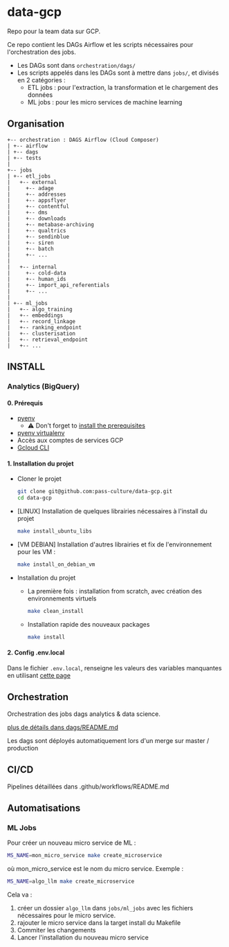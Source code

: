 # data-gcp

Repo pour la team data sur GCP.

Ce repo contient les DAGs Airflow et les scripts nécessaires pour l'orchestration des jobs.

- Les DAGs sont dans `orchestration/dags/`
- Les scripts appelés dans les DAGs sont à mettre dans `jobs/`, et divisés en 2 catégories :
  - ETL jobs : pour l'extraction, la transformation et le chargement des données
  - ML jobs : pour les micro services de machine learning

## Organisation

```
+-- orchestration : DAGS Airflow (Cloud Composer)
| +-- airflow
| +-- dags
| +-- tests
|
+-- jobs
| +-- etl_jobs
|   +-- external
|     +-- adage
|     +-- addresses
|     +-- appsflyer
|     +-- contentful
|     +-- dms
|     +-- downloads
|     +-- metabase-archiving
|     +-- qualtrics
|     +-- sendinblue
|     +-- siren
|     +-- batch
|     +-- ...
|
|   +-- internal
|     +-- cold-data
|     +-- human_ids
|     +-- import_api_referentials
|     +-- ...
|
| +-- ml_jobs
|   +-- algo_training
|   +-- embeddings
|   +-- record_linkage
|   +-- ranking_endpoint
|   +-- clusterisation
|   +-- retrieval_endpoint
|   +-- ...

```

## INSTALL

### Analytics (BigQuery)

#### 0. Prérequis

- [pyenv](https://github.com/pyenv/pyenv-installer)
  - ⚠ Don't forget to [install the prerequisites](https://github.com/pyenv/pyenv/wiki/Common-build-problems#prerequisites)
- [pyenv virtualenv](https://github.com/pyenv/pyenv-virtualenv#installation)
- Accès aux comptes de services GCP
- [Gcloud CLI](https://cloud.google.com/sdk/docs/install?hl=fr)

#### 1. Installation du projet

- Cloner le projet

  ```bash
  git clone git@github.com:pass-culture/data-gcp.git
  cd data-gcp
  ```

- [LINUX] Installation de quelques librairies nécessaires à l'install du projet

  ```bash
  make install_ubuntu_libs
  ```

- [VM DEBIAN] Installation d'autres librairies et fix de l'environnement pour les VM :

  ```bash
  make install_on_debian_vm
  ```

- Installation du projet
  - La première fois : installation from scratch, avec création des environnements virtuels

    ```bash
    make clean_install
    ```

  - Installation rapide des nouveaux packages

    ```bash
    make install
    ```

#### 2. Config .env.local

Dans le fichier `.env.local`, renseigne les valeurs des variables manquantes en utilisant [cette page](https://www.notion.so/passcultureapp/Les-secrets-du-repo-data-gcp-085759e27a664a95a65a6886831bde54)

## Orchestration

Orchestration des jobs dags analytics & data science.

[plus de détails dans dags/README.md](/orchestration/README.md)

Les dags sont déployés automatiquement lors d'un merge sur master / production

## CI/CD

Pipelines détaillées dans .github/workflows/README.md

## Automatisations

### ML Jobs

Pour créer un nouveau micro service de ML :

```bash
MS_NAME=mon_micro_service make create_microservice
```

où mon_micro_service est le nom du micro service. Exemple :

```bash
MS_NAME=algo_llm make create_microservice
```

Cela va :

1. créer un dossier `algo_llm` dans `jobs/ml_jobs` avec les fichiers nécessaires pour le micro service.
2. rajouter le micro service dans la target install du Makefile
3. Commiter les changements
4. Lancer l'installation du nouveau micro service
